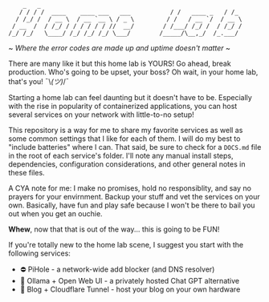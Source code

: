 ```
    _   _
   / / / /  ____    ____ ___   ___           / /   ____ _   / /_
  / /_/ /  / __ \  / __ `__ \ / _ \         / /   / __ `/  / __ \
 / __  /  / /_/ / / / / / / //  __/        / /___/ /_/ /  / /_/ /
/_/ /_/   \____/ /_/ /_/ /_/ \___/        /_____/\__,_/  /_.___/
```
 ~ _Where the error codes are made up and uptime doesn't matter_ ~ 

There are many like it but this home lab is YOURS! Go ahead, break production. 
Who's going to be upset, your boss? Oh wait, in your home lab, that's you! ¯\\_(ツ)_/¯

Starting a home lab can feel daunting but it doesn't have to be. Especially with 
the rise in popularity of containerized applications, you can host several services 
on your network with little-to-no setup! 

This repository is a way for me to share my favorite services as well as some common
settings that I like for each of them. I will do my best to "include batteries" where I can. 
That said, be sure to check for a `DOCS.md` file in the root of each service's folder. 
I'll note any manual install steps, dependencies, configuration considerations, and other 
general notes in these files.

A CYA note for me: I make no promises, hold no responsiblity, and say no prayers for 
your envirnment. Backup your stuff and vet the services on your own. Basically, have fun
and play safe because I won't be there to bail you out when you get an ouchie. 

**Whew**, now that that is out of the way... this is going to be FUN! 

If you're totally new to the home lab scene, I suggest you start with the following services: 

* ⛔ PiHole - a network-wide add blocker (and DNS resolver) 
* 💬 Ollama + Open Web UI - a privately hosted Chat GPT alternative
* 📄 Blog + Cloudflare Tunnel - host your blog on your own hardware
